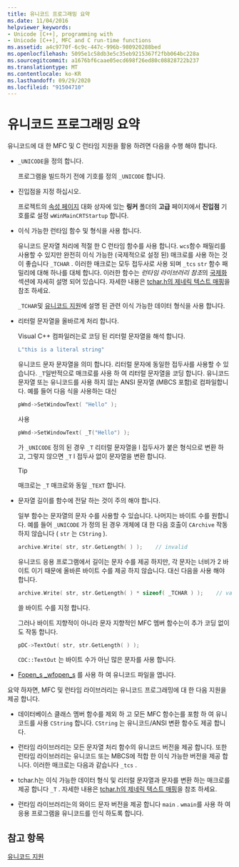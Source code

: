 ```yaml
---
title: 유니코드 프로그래밍 요약
ms.date: 11/04/2016
helpviewer_keywords:
- Unicode [C++], programming with
- Unicode [C++], MFC and C run-time functions
ms.assetid: a4c9770f-6c9c-447c-996b-980920288bed
ms.openlocfilehash: 5095e1c58db3e5c35eb9215367f2fbb064bc228a
ms.sourcegitcommit: a1676bf6caae05ecd698f26ed80c08828722b237
ms.translationtype: MT
ms.contentlocale: ko-KR
ms.lasthandoff: 09/29/2020
ms.locfileid: "91504710"
---
```

# <a name="unicode-programming-summary"></a>유니코드 프로그래밍 요약

유니코드에 대 한 MFC 및 C 런타임 지원을 활용 하려면 다음을 수행 해야 합니다.

- `_UNICODE`을 정의 합니다.

   프로그램을 빌드하기 전에 기호를 정의 `_UNICODE` 합니다.

- 진입점을 지정 하십시오.

   프로젝트의 [속성 페이지](../build/reference/property-pages-visual-cpp.md) 대화 상자에 있는 **링커** 폴더의 **고급** 페이지에서 **진입점** 기호를로 설정 `wWinMainCRTStartup` 합니다.

- 이식 가능한 런타임 함수 및 형식을 사용 합니다.

   유니코드 문자열 처리에 적절 한 C 런타임 함수를 사용 합니다. `wcs`함수 패밀리를 사용할 수 있지만 완전히 이식 가능한 (국제적으로 설정 된) 매크로를 사용 하는 것이 좋습니다 `_TCHAR` . 이러한 매크로는 모두 접두사로 사용 되며 `_tcs` `str` 함수 패밀리에 대해 하나를 대체 합니다. 이러한 함수는 *런타임 라이브러리 참조*의 [국제화](../c-runtime-library/internationalization.md) 섹션에 자세히 설명 되어 있습니다. 자세한 내용은 [tchar.h의 제네릭 텍스트 매핑](../text/generic-text-mappings-in-tchar-h.md)을 참조 하세요.

   `_TCHAR`및 [유니코드 지원](../text/support-for-unicode.md)에 설명 된 관련 이식 가능한 데이터 형식을 사용 합니다.

- 리터럴 문자열을 올바르게 처리 합니다.

   Visual C++ 컴파일러는로 코딩 된 리터럴 문자열을 해석 합니다.

    ```cpp
    L"this is a literal string"
    ```

   유니코드 문자 문자열을 의미 합니다. 리터럴 문자에 동일한 접두사를 사용할 수 있습니다. `_T`일반적으로 매크로를 사용 하 여 리터럴 문자열을 코딩 합니다. 유니코드 문자열 또는 유니코드를 사용 하지 않는 ANSI 문자열 (MBCS 포함)로 컴파일합니다. 예를 들어 다음 식을 사용하는 대신

    ```cpp
    pWnd->SetWindowText( "Hello" );
    ```

   사용

    ```cpp
    pWnd->SetWindowText( _T("Hello") );
    ```

   가 `_UNICODE` 정의 된 경우 `_T` 리터럴 문자열을 l 접두사가 붙은 형식으로 변환 하 고, 그렇지 않으면 `_T` l 접두사 없이 문자열을 변환 합니다.

    > [!TIP]
    >  매크로는 `_T` 매크로와 동일 `_TEXT` 합니다.

- 문자열 길이를 함수에 전달 하는 것이 주의 해야 합니다.

   일부 함수는 문자열의 문자 수를 사용할 수 있습니다. 나머지는 바이트 수를 원합니다. 예를 들어 `_UNICODE` 가 정의 된 경우 개체에 대 한 다음 호출이 `CArchive` 작동 하지 않습니다 ( `str` 는 `CString` ).

    ```cpp
    archive.Write( str, str.GetLength( ) );    // invalid
    ```

   유니코드 응용 프로그램에서 길이는 문자 수를 제공 하지만, 각 문자는 너비가 2 바이트 이기 때문에 올바른 바이트 수를 제공 하지 않습니다. 대신 다음을 사용 해야 합니다.

    ```cpp
    archive.Write( str, str.GetLength( ) * sizeof( _TCHAR ) );    // valid
    ```

   쓸 바이트 수를 지정 합니다.

   그러나 바이트 지향적이 아니라 문자 지향적인 MFC 멤버 함수는이 추가 코딩 없이도 작동 합니다.

    ```cpp
    pDC->TextOut( str, str.GetLength( ) );
    ```

   `CDC::TextOut` 는 바이트 수가 아닌 많은 문자를 사용 합니다.

- [Fopen_s _wfopen_s](../c-runtime-library/reference/fopen-s-wfopen-s.md) 를 사용 하 여 유니코드 파일을 엽니다.

요약 하자면, MFC 및 런타임 라이브러리는 유니코드 프로그래밍에 대 한 다음 지원을 제공 합니다.

- 데이터베이스 클래스 멤버 함수를 제외 하 고 모든 MFC 함수는를 포함 하 여 유니코드를 사용 `CString` 합니다. `CString` 는 유니코드/ANSI 변환 함수도 제공 합니다.

- 런타임 라이브러리는 모든 문자열 처리 함수의 유니코드 버전을 제공 합니다. 또한 런타임 라이브러리는 유니코드 또는 MBCS에 적합 한 이식 가능한 버전을 제공 합니다. 이러한 매크로는 다음과 같습니다 `_tcs` .

- tchar.h는 이식 가능한 데이터 형식 및 리터럴 문자열과 문자를 변환 하는 매크로를 제공 합니다 `_T` . 자세한 내용은 [tchar.h의 제네릭 텍스트 매핑](../text/generic-text-mappings-in-tchar-h.md)을 참조 하세요.

- 런타임 라이브러리는의 와이드 문자 버전을 제공 합니다 `main` . `wmain`를 사용 하 여 응용 프로그램을 유니코드를 인식 하도록 합니다.

## <a name="see-also"></a>참고 항목

[유니코드 지원](../text/support-for-unicode.md)
